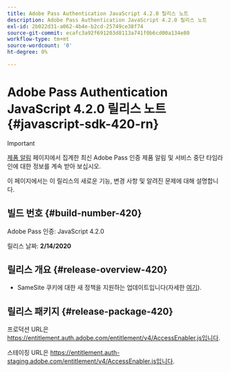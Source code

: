 ```yaml
---
title: Adobe Pass Authentication JavaScript 4.2.0 릴리스 노트
description: Adobe Pass Authentication JavaScript 4.2.0 릴리스 노트
exl-id: 2b022d31-a062-4b4e-b2cd-25749ce38f74
source-git-commit: ecafc3a92f691203d8113a741f0b6cd00a134e80
workflow-type: tm+mt
source-wordcount: '0'
ht-degree: 0%

---
```


# Adobe Pass Authentication JavaScript 4.2.0 릴리스 노트 {#javascript-sdk-420-rn}

>[!IMPORTANT]
>
> [제품 알림](/help/authentication/product-announcements.md) 페이지에서 집계한 최신 Adobe Pass 인증 제품 알림 및 서비스 중단 타임라인에 대한 정보를 계속 받아 보십시오.

이 페이지에서는 이 릴리스의 새로운 기능, 변경 사항 및 알려진 문제에 대해 설명합니다.

## 빌드 번호 {#build-number-420}

Adobe Pass 인증: JavaScript 4.2.0

릴리스 날짜: **2/14/2020**

## 릴리스 개요 {#release-overview-420}

* SameSite 쿠키에 대한 새 정책을 지원하는 업데이트입니다(자세한 [여기](https://datatracker.ietf.org/doc/html/draft-ietf-httpbis-cookie-same-site-00)).

## 릴리스 패키지 {#release-package-420}

프로덕션 URL은 https://entitlement.auth.adobe.com/entitlement/v4/AccessEnabler.js입니다.

스테이징 URL은 https://entitlement.auth-staging.adobe.com/entitlement/v4/AccessEnabler.js입니다.
